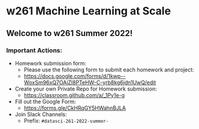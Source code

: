 # w261 Machine Learning at Scale

## Welcome to w261 Summer 2022!

### Important Actions:
- Homework submission form:
  - Please use the following form to submit each homework and project: 
  - https://docs.google.com/forms/d/1kwp--WoxSm96xQ7OAjZl8PTeHW-C-yrb8kg6jdn1UwQ/edit
- Create your own Private Repo for Homework submission:
  - https://classroom.github.com/a/_1Py1e-g
- Fill out the Google Form:
  - https://forms.gle/CkHRqGY5HWahnBJLA
- Join Slack Channels:
  - Prefix: `#datasci-261-2022-summer-`
